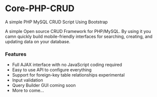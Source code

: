 # Core-PHP-CRUD
A simple PHP MySQL CRUD Script Using Bootstrap


A simple Open source CRUD Framework for PHP/MySQL.
By using it you camn quickly build mobile-friendly interfaces for searching, creating, and updating data on your database. 


<h3>Features</h3>
<ul>
			<li>Full AJAX interface with no JavaScript coding required</li>
			<li>Easy to use API to configure everything</li>
			<li>Support for foreign-key table relationships <span class="label label-danger">experimental</span></li>
			<li>Input validation</li>
			<li>Query Builder GUI <span class="label label-info">coming soon</span></li>
			<li>More to come...</li>
</ul>

